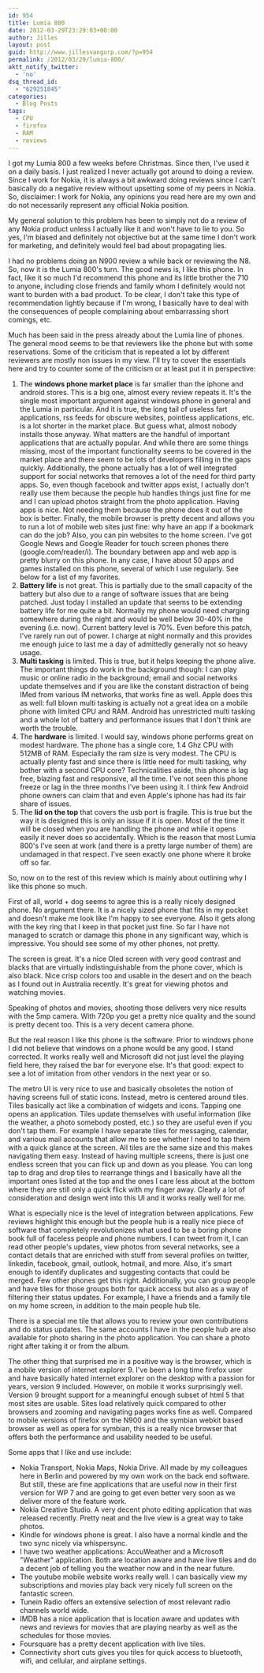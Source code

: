 ```yaml
---
id: 954
title: Lumia 800
date: 2012-03-29T23:29:03+00:00
author: Jilles
layout: post
guid: http://www.jillesvangurp.com/?p=954
permalink: /2012/03/29/lumia-800/
aktt_notify_twitter:
  - 'no'
dsq_thread_id:
  - "629251845"
categories:
  - Blog Posts
tags:
  - CPU
  - firefox
  - RAM
  - reviews
---
```

I got my Lumia 800 a few weeks before Christmas. Since then, I've used it on a daily basis. I just realized I never actually got around to doing a review. Since I work for Nokia, it is always a bit awkward doing reviews since I can't basically do a negative review without upsetting some of my peers in Nokia. So, disclaimer: I work for Nokia, any opinions you read here are my own and do not necessarily represent any official Nokia position.

My general solution to this problem has been to simply not do a review of any Nokia product unless I actually like it and won't have to lie to you. So yes, I'm biased and definitely not objective but at the same time I don't work for marketing, and definitely would feel bad about propagating lies.

I had no problems doing an N900 review a while back or reviewing the N8. So, now it is the Lumia 800's turn. The good news is, I like this phone. In fact, like it so much I'd recommend this phone and its little brother the 710 to anyone, including close friends and family whom I definitely would not want to burden with a bad product. To be clear, I don't take this type of recommendation lightly because if I'm wrong, I basically have to deal with the consequences of people complaining about embarrassing short comings, etc.

<!--more-->Much has been said in the press already about the Lumia line of phones. The general mood seems to be that reviewers like the phone but with some reservations. Some of the criticism that is repeated a lot by different reviewers are mostly non issues in my view. I'll try to cover the essentials here and try to counter some of the criticism or at least put it in perspective:

1. The **windows phone market place** is far smaller than the iphone and android stores. This is a big one, almost every review repeats it. It's the single most important argument against windows phone in general and the Lumia in particular. And it is true, the long tail of useless fart applications, rss feeds for obscure websites, pointless applications, etc. is a lot shorter in the market place. But guess what, almost nobody installs those anyway. What matters are the handful of important applications that are actually popular. And while there are some things missing, most of the important functionality seems to be covered in the market place and there seem to be lots of developers filling in the gaps quickly. Additionally, the phone actually has a lot of well integrated support for social networks that removes a lot of the need for third party apps. So, even though facebook and twitter apps exist, I actually don't really use them because the people hub handles things just fine for me and I can upload photos straight from the photo application. Having apps is nice. Not needing them because the phone does it out of the box is better. Finally, the mobile browser is pretty decent and allows you to run a lot of mobile web sites just fine: why have an app if a bookmark can do the job? Also, you can pin websites to the home screen. I've got Google News and Google Reader for touch screen phones there (google.com/reader/i). The boundary between app and web app is pretty blurry on this phone. In any case, I have about 50 apps and games installed on this phone, several of which I use regularly. See below for a list of my favorites.
1. **Battery life** is not great. This is partially due to the small capacity of the battery but also due to a range of software issues that are being patched. Just today I installed an update that seems to be extending battery life for me quite a bit. Normally my phone would need charging somewhere during the night and would be well below 30-40% in the evening (i.e. now). Current battery level is 70%. Even before this patch, I've rarely run out of power. I charge at night normally and this provides me enough juice to last me a day of admittedly generally not so heavy usage.
1. **Multi tasking** is limited. This is true, but it helps keeping the phone alive. The important things do work in the background though: I can play music or online radio in the background; email and social networks update themselves and if you are like the constant distraction of being IMed from various IM networks, that works fine as well. Apple does this as well: full blown multi tasking is actually not a great idea on a mobile phone with limited CPU and RAM. Android has unrestricted multi tasking and a whole lot of battery and performance issues that I don't think are worth the trouble.
1. The **hardware** is limited. I would say, windows phone performs great on modest hardware. The phone has a single core, 1.4 Ghz CPU with 512MB of RAM. Especially the ram size is very modest. The CPU is actually plenty fast and since there is little need for multi tasking, why bother with a second CPU core? Technicalities aside, this phone is lag free, blazing fast and responsive, all the time. I've not seen this phone freeze or lag in the three months I've been using it. I think few Android phone owners can claim that and even Apple's iphone has had its fair share of issues.
1. The **lid on the top** that covers the usb port is fragile. This is true but the way it is designed this is only an issue if it is open. Most of the time it will be closed when you are handling the phone and while it opens easily it never does so accidentally. Which is the reason that most Lumia 800's I've seen at work (and there is a pretty large number of them) are undamaged in that respect. I've seen exactly one phone where it broke off so far.

So, now on to the rest of this review which is mainly about outlining why I like this phone so much.

First of all, world + dog seems to agree this is a really nicely designed phone. No argument there. It is a nicely sized phone that fits in my pocket and doesn't make me look like I'm happy to see everyone. Also it gets along with the key ring that I keep in that pocket just fine. So far I have not managed to scratch or damage this phone in any significant way, which is impressive. You should see some of my other phones, not pretty.

The screen is great. It's a nice Oled screen with very good contrast and blacks that are virtually indistinguishable from the phone cover, which is also black. Nice crisp colors too and usable in the desert and on the beach as I found out in Australia recently. It's great for viewing photos and watching movies.

Speaking of photos and movies, shooting those delivers very nice results with the 5mp camera. With 720p you get a pretty nice quality and the sound is pretty decent too. This is a very decent camera phone.

But the real reason I like this phone is the software. Prior to windows phone I did not believe that windows on a phone would be any good. I stand corrected. It works really well and Microsoft did not just level the playing field here, they raised the bar for everyone else. It's that good: expect to see a lot of imitation from other vendors in the next year or so.

The metro UI is very nice to use and basically obsoletes the notion of having screens full of static icons. Instead, metro is centered around tiles. Tiles basically act like a combination of widgets and icons. Tapping one opens an application. Tiles update themselves with useful information (like the weather, a photo somebody posted, etc.) so they are useful even if you don't tap them. For example I have separate tiles for messaging, calendar, and various mail accounts that allow me to see whether I need to tap them with a quick glance at the screen. All tiles are the same size and this makes navigating them easy. Instead of having multiple screens, there is just one endless screen that you can flick up and down as you please. You can long tap to drag and drop tiles to rearrange things and I basically have all the important ones listed at the top and the ones I care less about at the bottom where they are still only a quick flick with my finger away. Clearly a lot of consideration and design went into this UI and it works really well for me.

What is especially nice is the level of integration between applications. Few reviews highlight this enough but the people hub is a really nice piece of software that completely revolutionizes what used to be a boring phone book full of faceless people and phone numbers. I can tweet from it, I can read other people's updates, view photos from several networks, see a contact details that are enriched with stuff from several profiles on twitter, linkedin, facebook, gmail, outlook, hotmail, and more. Also, it's smart enough to identify duplicates and suggesting contacts that could be merged. Few other phones get this right. Additionally, you can group people and have tiles for those groups both for quick access but also as a way of filtering their status updates. For example, I have a friends and a family tile on my home screen, in addition to the main people hub tile.

There is a special me tile that allows you to review your own contributions and do status updates. The same accounts I have in the people hub are also available for photo sharing in the photo application. You can share a photo right after taking it or from the album.

The other thing that surprised me in a positive way is the browser, which is a mobile version of internet explorer 9. I've been a long time firefox user and have basically hated internet explorer on the desktop with a passion for years, version 9 included. However, on mobile it works surprisingly well. Version 9 brought support for a meaningful enough subset of html 5 that most sites are usable. Sites load relatively quick compared to other browsers and zooming and navigating pages works fine as well. Compared to mobile versions of firefox on the N900 and the symbian webkit based browser as well as opera for symbian, this is a really nice browser that offers both the performance and usability needed to be useful.

Some apps that I like and use include:

- Nokia Transport, Nokia Maps, Nokia Drive. All made by my colleagues here in Berlin and powered by my own work on the back end software. But still, these are fine applications that are useful now in their first version for WP 7 and are going to get even better very soon as we deliver more of the feature work.
- Nokia Creative Studio. A very decent photo editing application that was released recently. Pretty neat and the live view is a great way to take photos.
- Kindle for windows phone is great. I also have a normal kindle and the two sync nicely via whispersync.
- I have two weather applications: AccuWeather and a Microsoft "Weather" application. Both are location aware and have live tiles and do a decent job of telling you the weather now and in the near future.
- The youtube mobile website works really well. I can basically view my subscriptions and movies play back very nicely full screen on the fantastic screen.
- Tunein Radio offers an extensive selection of most relevant radio channels world wide.
- IMDB has a nice application that is location aware and updates with news and reviews for movies that are playing nearby as well as the schedules for those movies.
- Foursquare has a pretty decent application with live tiles.
- Connectivity short cuts gives you tiles for quick access to bluetooth, wifi, and cellular, and airplane settings.

&nbsp;